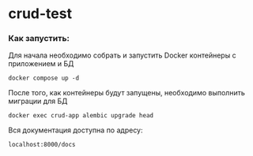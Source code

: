 # crud-test

### Как запустить:

Для начала необходимо собрать и запустить Docker контейнеры с приложением и БД

```
docker compose up -d
```

После того, как контейнеры будут запущены, необходимо выполнить миграции для БД

```
docker exec crud-app alembic upgrade head
```

Вся документация доступна по адресу:

```
localhost:8000/docs
```
